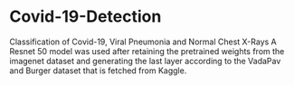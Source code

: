 # Covid-19-Detection
Classification of Covid-19, Viral Pneumonia and Normal Chest X-Rays
A Resnet 50 model was used after retaining  the pretrained weights from the imagenet dataset and generating the last layer according to the VadaPav and Burger dataset that is fetched from Kaggle.
